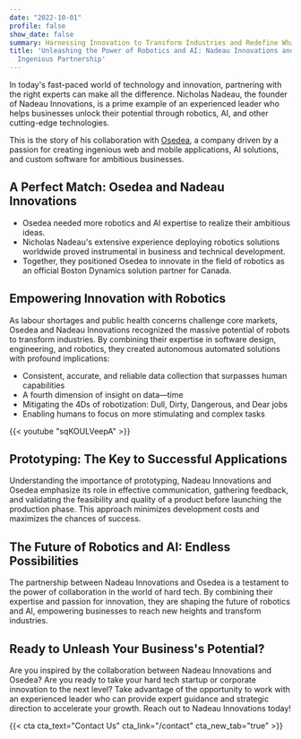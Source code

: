 ```yaml
---
date: "2022-10-01"
profile: false
show_date: false
summary: Harnessing Innovation to Transform Industries and Redefine What's Possible
title: 'Unleashing the Power of Robotics and AI: Nadeau Innovations and Osedea''s
  Ingenious Partnership'
---
```


In today's fast-paced world of technology and innovation, partnering with the right experts can make all the difference. Nicholas Nadeau, the founder of Nadeau Innovations, is a prime example of an experienced leader who helps businesses unlock their potential through robotics, AI, and other cutting-edge technologies.

This is the story of his collaboration with [Osedea](https://www.osedea.com/), a company driven by a passion for creating ingenious web and mobile applications, AI solutions, and custom software for ambitious businesses.

## A Perfect Match: Osedea and Nadeau Innovations

- Osedea needed more robotics and AI expertise to realize their ambitious ideas.
- Nicholas Nadeau's extensive experience deploying robotics solutions worldwide proved instrumental in business and technical development.
- Together, they positioned Osedea to innovate in the field of robotics as an official Boston Dynamics solution partner for Canada.

## Empowering Innovation with Robotics

As labour shortages and public health concerns challenge core markets, Osedea and Nadeau Innovations recognized the massive potential of robots to transform industries. By combining their expertise in software design, engineering, and robotics, they created autonomous automated solutions with profound implications:

- Consistent, accurate, and reliable data collection that surpasses human capabilities
- A fourth dimension of insight on data—time
- Mitigating the 4Ds of robotization: Dull, Dirty, Dangerous, and Dear jobs
- Enabling humans to focus on more stimulating and complex tasks

{{< youtube "sqKOULVeepA" >}}

## Prototyping: The Key to Successful Applications

Understanding the importance of prototyping, Nadeau Innovations and Osedea emphasize its role in effective communication, gathering feedback, and validating the feasibility and quality of a product before launching the production phase. This approach minimizes development costs and maximizes the chances of success.

## The Future of Robotics and AI: Endless Possibilities

The partnership between Nadeau Innovations and Osedea is a testament to the power of collaboration in the world of hard tech. By combining their expertise and passion for innovation, they are shaping the future of robotics and AI, empowering businesses to reach new heights and transform industries.

## Ready to Unleash Your Business's Potential?

Are you inspired by the collaboration between Nadeau Innovations and Osedea? Are you ready to take your hard tech startup or corporate innovation to the next level? Take advantage of the opportunity to work with an experienced leader who can provide expert guidance and strategic direction to accelerate your growth. Reach out to Nadeau Innovations today!

{{< cta cta_text="Contact Us" cta_link="/contact" cta_new_tab="true" >}}
